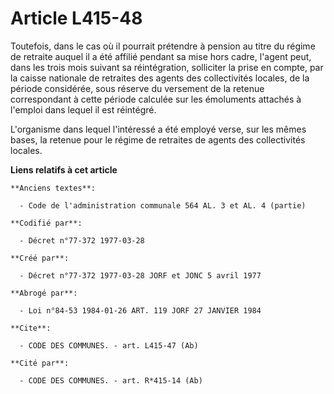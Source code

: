 # Article L415-48

Toutefois, dans le cas où il pourrait prétendre à pension au titre du régime de retraite auquel il a été affilié pendant sa
mise hors cadre, l'agent peut, dans les trois mois suivant sa réintégration, solliciter la prise en compte, par la caisse
nationale de retraites des agents des collectivités locales, de la période considérée, sous réserve du versement de la
retenue correspondant à cette période calculée sur les émoluments attachés à l'emploi dans lequel il est réintégré.

L'organisme dans lequel l'intéressé a été employé verse, sur les mêmes bases, la retenue pour le régime de retraites de
agents des collectivités locales.

**Liens relatifs à cet article**

	**Anciens textes**:

	  - Code de l'administration communale 564 AL. 3 et AL. 4 (partie)

	**Codifié par**:

	  - Décret n°77-372 1977-03-28

	**Créé par**:

	  - Décret n°77-372 1977-03-28 JORF et JONC 5 avril 1977

	**Abrogé par**:

	  - Loi n°84-53 1984-01-26 ART. 119 JORF 27 JANVIER 1984

	**Cite**:

	  - CODE DES COMMUNES. - art. L415-47 (Ab)

	**Cité par**:

	  - CODE DES COMMUNES. - art. R*415-14 (Ab)
